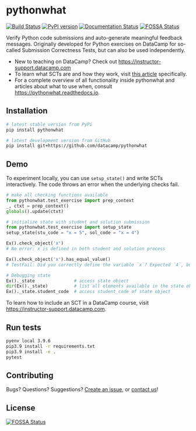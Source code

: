# pythonwhat

[![Build Status](https://travis-ci.org/datacamp/pythonwhat.svg?branch=master)](https://travis-ci.org/datacamp/pythonwhat)
[![PyPI version](https://badge.fury.io/py/pythonwhat.svg)](https://badge.fury.io/py/pythonwhat)
[![Documentation Status](https://readthedocs.org/projects/pythonwhat/badge/?version=stable)](http://pythonwhat.readthedocs.io/en/stable/?badge=stable)
[![FOSSA Status](https://app.fossa.io/api/projects/git%2Bgithub.com%2Fdatacamp%2Fpythonwhat.svg?type=shield)](https://app.fossa.io/projects/git%2Bgithub.com%2Fdatacamp%2Fpythonwhat?ref=badge_shield)

Verify Python code submissions and auto-generate meaningful feedback messages. Originally developed for Python exercises on DataCamp for so-called Submission Correctness Tests, but can also be used independently.

- New to teaching on DataCamp? Check out https://instructor-support.datacamp.com
- To learn what SCTs are and how they work, visit [this article](https://instructor-support.datacamp.com/courses/course-development/submission-correctness-tests) specifically.
- For a complete overview of all functionality inside pythonwhat and articles about what to use when, consult https://pythonwhat.readthedocs.io.

## Installation

```bash
# latest stable version from PyPi
pip install pythonwhat

# latest development version from GitHub
pip install git+https://github.com/datacamp/pythonwhat
```

## Demo

To experiment locally, you can use `setup_state()` and write SCTs interactively.
The code throws an error when the underlying checks fail.

```python
# make all checking functions available
from pythonwhat.test_exercise import prep_context
_, ctxt = prep_context()
globals().update(ctxt)

# initialize state with student and solution submission
from pythonwhat.test_exercise import setup_state
setup_state(stu_code = "x = 5", sol_code = "x = 4")

Ex().check_object('x')
# No error: x is defined in both student and solution process

Ex().check_object('x').has_equal_value()
# TestFail: Did you correctly define the variable `x`? Expected `4`, but got `5`.

# Debugging state
Ex()._state               # access state object
dir(Ex()._state)          # list all elements available in the state object
Ex()._state.student_code  # access student_code of state object
```

To learn how to include an SCT in a DataCamp course, visit https://instructor-support.datacamp.com.

## Run tests

```bash
pyenv local 3.9.6
pip3.9 install -r requirements.txt
pip3.9 install -e .
pytest
```

## Contributing

Bugs? Questions? Suggestions? [Create an issue](https://github.com/datacamp/pythonwhat/issues/new), or [contact us](mailto:content-engineering@datacamp.com)!


## License

[![FOSSA Status](https://app.fossa.io/api/projects/git%2Bgithub.com%2Fdatacamp%2Fpythonwhat.svg?type=large)](https://app.fossa.io/projects/git%2Bgithub.com%2Fdatacamp%2Fpythonwhat?ref=badge_large)
